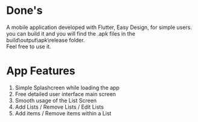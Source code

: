 # Done's

A mobile application developed with Flutter, Easy Design, for simple users.<br />
you can build it and you will find the .apk files in the build\output\apk\release folder.<br />
Feel free to use it.

# App Features

1. Simple Splashcreen while loading the app
2. Free detailed user interface main screen
3. Smooth usage of the List Screen
4. Add Lists / Remove Lists / Edit Lists
5. Add items / Remove items within a List
